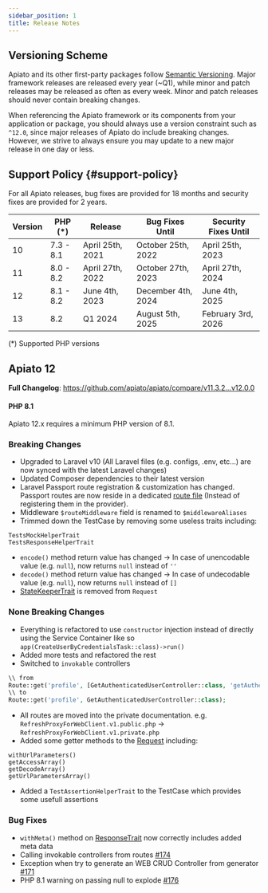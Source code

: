 ```yaml
---
sidebar_position: 1
title: Release Notes
---
```


## Versioning Scheme

Apiato and its other first-party packages follow [Semantic Versioning](https://semver.org/).
Major framework releases are released every year (~Q1),
while minor and patch releases may be released as often as every week.
Minor and patch releases should never contain breaking changes.

When referencing the Apiato framework or its components from your application or package,
you should always use a version constraint such as `^12.0`,
since major releases of Apiato do include breaking changes.
However, we strive to always ensure you may update to a new major release in one day or less.

## Support Policy {#support-policy}

For all Apiato releases, bug fixes are provided for 18 months and security fixes are provided for 2 years.

| Version | PHP (*)   | Release          | Bug Fixes Until    | Security Fixes Until |
|---------|-----------|------------------|--------------------|----------------------|
| 10      | 7.3 - 8.1 | April 25th, 2021 | October 25th, 2022 | April 25th, 2023     |
| 11      | 8.0 - 8.2 | April 27th, 2022 | October 27th, 2023 | April 27th, 2024     |
| 12      | 8.1 - 8.2 | June 4th, 2023   | December 4th, 2024 | June 4th, 2025       |
| 13      | 8.2       | Q1 2024          | August 5th, 2025   | February 3rd, 2026   |

(*) Supported PHP versions

## Apiato 12

**Full Changelog**: https://github.com/apiato/apiato/compare/v11.3.2...v12.0.0

#### PHP 8.1
Apiato 12.x requires a minimum PHP version of 8.1.

### Breaking Changes

* Upgraded to Laravel v10 (All Laravel files (e.g. configs, .env, etc...) are now synced with the latest Laravel changes)
* Updated Composer dependencies to their latest version
* Laravel Passport route registration & customization has changed. Passport routes are now reside in a dedicated [route file](https://github.com/apiato/apiato/blob/3d368c0ead610bfd9d5566ad7652419346732e53/app/Containers/AppSection/Authentication/UI/API/Routes/Passport.v1.private.php) (Instead of registering them in the provider).
* Middleware `$routeMiddleware` field is renamed to `$middlewareAliases`
* Trimmed down the TestCase by removing some useless traits including:
```
TestsMockHelperTrait
TestsResponseHelperTrait
```
* `encode()` method return value has changed -> In case of unencodable value (e.g. `null`), now returns `null` instead of `''`
* `decode()` method return value has changed -> In case of undecodable value (e.g. `null`), now returns `null` instead of `[]`
* [StateKeeperTrait](https://github.com/apiato/core/blob/cbf2acacf42ee442db5a301773c26944a049bfc1/Traits/StateKeeperTrait.php) is removed from `Request`

### None Breaking Changes

* Everything is refactored to use `constructor` injection instead of directly using the Service Container like so `app(CreateUserByCredentialsTask::class)->run()`
* Added more tests and refactored the rest
* Switched to `invokable` controllers
```php
\\ from
Route::get('profile', [GetAuthenticatedUserController::class, 'getAuthenticatedUser']);
\\ to
Route::get('profile', GetAuthenticatedUserController::class);
```
* All routes are moved into the private documentation. e.g.
  `RefreshProxyForWebClient.v1.public.php` -> `RefreshProxyForWebClient.v1.private.php`
* Added some getter methods to the [Request](https://github.com/apiato/core/blob/789606b41f1024c2da506bb6765d2fbfa85897cd/Abstracts/Requests/Request.php) including:
```
withUrlParameters()
getAccessArray()
getDecodeArray()
getUrlParametersArray()
```
* Added a `TestAssertionHelperTrait` to the TestCase which provides some usefull assertions

### Bug Fixes
* `withMeta()` method on [ResponseTrait](https://github.com/apiato/core/blob/789606b41f1024c2da506bb6765d2fbfa85897cd/Traits/ResponseTrait.php) now correctly includes added meta data
* Calling invokable controllers from routes [#174](https://github.com/apiato/core/issues/174)
* Exception when try to generate an WEB CRUD Controller from generator [#171](https://github.com/apiato/core/issues/171)
* PHP 8.1 warning on passing null to explode [#176](https://github.com/apiato/core/issues/176)

